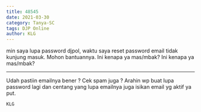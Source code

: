 ```yaml
---
title: 48545
date: 2021-03-30
category: Tanya-SC
tags: DJP Online
author: KLG
---
```


min saya lupa password djpol, waktu saya reset password email tidak kunjung masuk. Mohon bantuannya. Ini kenapa ya mas/mbak? Ini kenapa ya mas/mbak?

---

Udah pastiin emailnya bener ? Cek spam juga ? Arahin wp buat lupa password lagi dan centang yang lupa emailnya juga isikan email yg aktif ya put.

`KLG`
